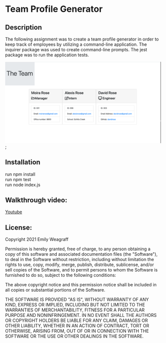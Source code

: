 # Team Profile Generator

## Description

The following assignment was to create a team profile generator in order to keep track of employees by utilizing a command-line application. The inquirer package was used to create command-line prompts. The jest package was to run the application tests.

![Screenshot](images/theteam.png);

## Installation

run npm install
<br>
run npm test
<br>
run node index.js

## Walkthrough video:

[Youtube](https://www.youtube.com/watch?v=8joPQmQ0jwk)

## License:

Copyright 2021 Emily Weagraff

Permission is hereby granted, free of charge, to any person obtaining a copy of this software and associated documentation files (the "Software"), to deal in the Software without restriction, including without limitation the rights to use, copy, modify, merge, publish, distribute, sublicense, and/or sell copies of the Software, and to permit persons to whom the Software is furnished to do so, subject to the following conditions:

The above copyright notice and this permission notice shall be included in all copies or substantial portions of the Software.

THE SOFTWARE IS PROVIDED "AS IS", WITHOUT WARRANTY OF ANY KIND, EXPRESS OR IMPLIED, INCLUDING BUT NOT LIMITED TO THE WARRANTIES OF MERCHANTABILITY, FITNESS FOR A PARTICULAR PURPOSE AND NONINFRINGEMENT. IN NO EVENT SHALL THE AUTHORS OR COPYRIGHT HOLDERS BE LIABLE FOR ANY CLAIM, DAMAGES OR OTHER LIABILITY, WHETHER IN AN ACTION OF CONTRACT, TORT OR OTHERWISE, ARISING FROM, OUT OF OR IN CONNECTION WITH THE SOFTWARE OR THE USE OR OTHER DEALINGS IN THE SOFTWARE.
